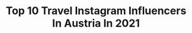 ---
title: Top 10 Travel Instagram Influencers In Austria In 2021
description: >-
  Find top travel Instagram influencers in Austria in 2021. Most popular hashtags: #austria #fitness #beauty #photography.
platform: Instagram
hits: 413
text_top: See the best Instagram influencers on inBeat.
text_bottom: Our search engine has 413 Instagram influencers like this in Austria for you to connect with.
profiles:
  - username: "aworldofdestinations_"
    fullname: >-
      MARIA | Travel Blog
    bio: >-
      📍 based in Austria 🇦🇹 ⛰ Outdoor active ✈️ Off the beaten track travel ✨ Spreading positivity
    location: "Austria"
    followers: 4160
    engagement: 2048
    commentsToLikes: 0.146516
    id: ck9hayzy3enod0j78lobgwmlq
    verified: false
    hashtags: "#forgeyourownpath, #shewhowanders, #super, #gltlove"
  - username: "viktoria_ath"
    fullname: >-
      Victoria Athanasiou 🧿
    bio: >-
      •Content creator •Fashion•Beauty•Travel •Engagement 👰🏼•Maltese mommy🐩 📩viktoriaath@yahoo.com 📍𝐁𝐚𝐬𝐞𝐝 𝐢𝐧 𝐀𝐭𝐡𝐞𝐧𝐬
    location: "Austria"
    followers: 34483
    engagement: 558
    commentsToLikes: 0.623202
    id: ck5q40zn2n9940i119lzk0g4j
    verified: false
    hashtags: "#streetstyle, #giveawaygr, #giveawaygreece, #giveaway"
  - username: "christina_sinkic"
    fullname: >-
      Kristina Sinkic Radulovic
    bio: >-
      TRAVEL | PHOTO SPOTS | LIFESTYLE 📍Austria This is my only profile & all pics here are mine 😊
    location: "Austria"
    followers: 10996
    engagement: 958
    commentsToLikes: 0.276718
    id: ck0u69p7u1ee20i19ufqb6c5s
    verified: false
    hashtags: "#gosau, #travelaustria, #austriaphotography, #vienna"
  - username: "florianhausdorfer"
    fullname: >-
      ғʟᴏʀɪᴀɴ ʜᴀᴜsᴅᴏʀғᴇʀ
    bio: >-
      ~𝐁𝐚𝐜𝐡𝐞𝐥𝐨𝐫𝐞𝐭𝐭𝐞 - 𝟐𝟎𝟏𝟗 🌹 ~ 📺 TV ~ ⚽️ Soccerplayer~ ~ 📸 #model DM~ ~🌏 #travel : -> #home ~📩 New Homepage 👈🏻 𝐃𝐢𝐞 𝐰𝐢𝐭𝐡 𝐦𝐞𝐦𝐨𝐫𝐢𝐞𝐬, 𝐧𝐨𝐭 𝐝𝐫𝐞𝐚𝐦𝐬.
    location: "Austria"
    followers: 29625
    engagement: 582
    commentsToLikes: 0.058479
    id: ck0twvz0tgzhi0i19c2048t9n
    verified: false
    hashtags: "#instagood, #germany, #together, #travel"
  - username: "bella_rosa_x"
    fullname: >-
      🌹Bella_Rosa🌹
    bio: >-
      Model 📍Vienna MAXIM Model 🌹 Travel Model 🌎 Modelrepublic Booking&Collaboration👇office.bellarosa@gmail.com /DM 🌍🔜16-18.10 Munich
    location: "Austria"
    followers: 28084
    engagement: 543
    commentsToLikes: 0.079469
    id: ck5hd63swlosh0i1100chcpbp
    verified: false
    hashtags: "#sunkissedskin, #beauty, #babygirl, #model"
  - username: "nicoleschoerkmayr"
    fullname: >-
      FITNESS • MINDSET • LIFESTYLE
    bio: >-
      𝚋𝚕𝚎𝚜𝚜𝚎𝚍, 𝚝𝚑𝚊𝚗𝚔𝚏𝚞𝚕 𝚊𝚗𝚍 𝚏𝚘𝚌𝚞𝚜𝚎𝚍. 🦂✨ CEO: @cleoglam_beauty 🔥fitnesslover ♥️austrian blood 🌊freedom, mindset & travel 🔜Dipl. Prof. Personal Trainerin
    location: "Austria"
    followers: 70681
    engagement: 419
    commentsToLikes: 0.070826
    id: ck0w2jf9foo7l0i19731r1qal
    verified: false
    hashtags: "#mindset, #strongwomen, #nevergiveup, #beauty"
  - username: "gerid_rux"
    fullname: >-
      GERID RUX🦋
    bio: >-
      FITNESS | LIFESTYLE | TRAVEL 🇦🇹 From Austria ✨: Founder of @giconic.de ✉️: hellogerid@gmail.com ❤️ @fabiankitzweger
    location: "Austria"
    followers: 330263
    engagement: 369
    commentsToLikes: 0.161209
    id: ck55jpz9hxja90i11rkatzq9l
    verified: true
    hashtags: "#gymwear, #halloweenlook, #favoritecombo, #lock"
  - username: "dori.traveldiary"
    fullname: >-
      Dóri 🌍✈️Travellover💕
    bio: >-
      📍 Budapest / Hungary ✈️ #travelismypassion 🌍 See the world through my blue-coloured glasses💙 🔜 Exploring Hungary🇭🇺 💌 dori.traveldiary@gmail.com
    location: "Austria"
    followers: 5471
    engagement: 1593
    commentsToLikes: 0.090206
    id: ck5hhdd0k7nax0i11hsu0v3ij
    verified: false
    hashtags: "#budapest, #magyarorszag, #autumncolors, #travelhungary"
  - username: "michellestaudenherz"
    fullname: >-
      𝑀𝒾𝒸𝒽𝑒𝓁𝓁𝑒 ☼
    bio: >-
      #3shouldersurgeries ✨Spread the light, Be the light 🧘🏽‍♀️ Self taught yogi since 2018 🌏 travelminded 👉🏽 20+ countries 🤝 email/ DM for collabs 👇🏼
    location: "Austria"
    followers: 21066
    engagement: 562
    commentsToLikes: 0.124500
    id: ck136krb56zkx0i1909lteccd
    verified: false
    hashtags: "#alomoves, #alowinterwellness, #aloyoga, #fableticsde"
  - username: "fabiankitzweger"
    fullname: >-
      FABIAN KITZWEGER
    bio: >-
      ✖️ Fitness | Travel | Lifestyle 📍 Vienna 📈 Social Media Marketing 👤 Chemical Engineer 🥇 Mister Austria 🤍 @gerid_rux 💪🏼 @foodspring 15% Code: FabianFSG
    location: "Austria"
    followers: 232486
    engagement: 281
    commentsToLikes: 0.035384
    id: ck0ttcmlx259p0i19vzjjjii6
    verified: true
    hashtags: "#staysafe, #ad, #reels, #travel"
---